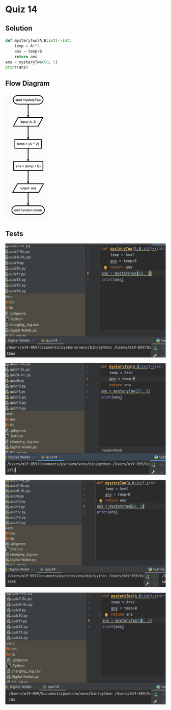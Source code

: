 # Quiz 14

## Solution
```.py
def mysteryTwo(A,B:int)->int:
    temp = A**2
    ans = temp+B
    return ans
ans = mysteryTwo(60, 5)
print(ans)
```

## Flow Diagram
![](https://github.com/thumulakaru/Unit-1/blob/main/Quizes/Quiz_014_FlowDiagram.png)

## Tests
![](https://github.com/thumulakaru/Unit-1/blob/main/Quizes/Quiz%2014%20tests%20part.1.png)

![](https://github.com/thumulakaru/Unit-1/blob/main/Quizes/Quiz%2014%20tests%20part.2.png)

![](https://github.com/thumulakaru/Unit-1/blob/main/Quizes/Quiz%2014%20tests%20part.3.png)

![](https://github.com/thumulakaru/Unit-1/blob/main/Quizes/Quiz%2014%20tests%20part.4.png)
